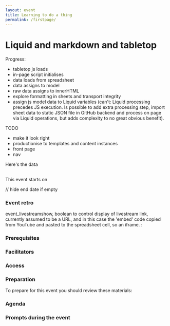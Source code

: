 ```yaml
---
layout: event
title: Learning to do a thing
permalink: /firstpage/
---
```


# Liquid and markdown and tabletop

Progress:

- tabletop js loads
- in-page script initialises
- data loads from spreadsheet
- data assigns to model
- raw data assigns to innerHTML
- explore formatting in sheets and transport integrity 
- assign js model data to Liquid variables (can't: Liquid processing precedes JS execution. Is possible to add extra processing step, import sheet data to static JSON file in GitHub backend and process on page via Liquid operations, but adds complexity to no great obvious benefit).

TODO
- make it look right
- productionise to templates and content instances
- front page
- nav

<script type='text/javascript'>    
  var publicSpreadsheetUrl = 'https://docs.google.com/spreadsheets/d/1cXHJ8DsS7kndV2xfdR48RNx1s2ySxOOH92EQIIa6-Wc/edit?usp=sharing';

  function init() {
    Tabletop.init( { key: publicSpreadsheetUrl,
                     callback: showInfo,
                     simpleSheet: true } )
  }

  function showInfo(data, tabletop) {
    alert('Successfully processed!')
    console.log(data);
  }

  function showInfo(data, tabletop)  {
    data.forEach(function(data) {
      // dates transferred as text: need as dates to be evaluated in front-page listing for ordering events
      event_access.innerHTML = data.event_access;
      event_agenda.innerHTML = data.event_agenda;
      event_agendashow.innerHTML = data.event_agendashow;
      event_background.innerHTML = data.event_background;
      event_childcare.innerHTML = data.event_childcare;
      event_codeofconduct.innerHTML = data.event_codeofconduct;
      event_costs.innerHTML = data.event_costs
      event_enddate.innerHTML = data.event_enddate;
      event_facilitators.innerHTML = data.event_facilitators;
      event_language.innerHTML = data.event_language;
      event_liveresources.innerHTML = data.event_liveresources;
      event_livestream.innerHTML = data.event_livestream;
      event_livestreamshow.innerHTML = data.event_livestreamshow;
      event_location.innerHTML = data.event_location;
      event_organiser.innerHTML = data.event_organiser;
      event_outputs.innerHTML = data.event_outputs;
      event_preparation.innerHTML = data.event_preparation;
      event_prerequisites.innerHTML = data.event_prerequisites;
      event_presurvey.innerHTML = data.event_presurvey;
      event_presurveyshow.innerHTML = data.presurveyshow;
      event_postsurvey.innerHTML = data.event_postsurvey;
      event_postsurveyshow.innerHTML = data.event_postsurveyshow;
      event_series.innerHTML = data.event_series;
      event_startdate.innerHTML = data.event_startdate;
      event_structure.innerHTML = data.event_structure;
      event_summary.innerHTML = data.event_summary;
      event_timing.innerHTML = data.event_timing;
      event_title.innerHTML = data.event_title;
      if (data.event_washupshow = "TRUE") {
          event_washup.innerHTML = data.event_washup;
          } else {
          document.getElementById("retro").style.display = "none";
          }     
 });
    }

  window.addEventListener('DOMContentLoaded', init)
</script>
<p>Here's the data</p>
<h2 id="event_title"></h2>
<p><strong id="event_summary"></strong></p>
<p>This event starts on <span id="event_startdate"></span></p>
// hide end date if empty
<p id="event_enddate"></p>
<div id="event_background"></div>
<div id="retro">
<h3>Event retro</h3>
<p id="event_washup"></p>
</div>
<p id="event_timing"></p>
<p id="event_location"></p>
<p>event_livestreamshow, boolean to control display of livestream link, currently assumed to be a URL, and in this case the 'embed' code copied from YouTube and pasted to the spreadsheet cell, so an iframe. <span id="event_livestreamshow"></span>: <br/>
<span id="event_livestream"></span></p>
<h3>Prerequisites</h3>
<p id="event_prerequisites"></p>
<h3>Facilitators</h3>
<p id="event_facilitators"></p>
<h3>Access</h3>
<p id="event_access"></p>
<p id="event_language"></p>
<h3>Preparation</h3>
<p>To prepare for this event you should review these materials:</p>
<p id="event_preparation"></p>
<h3>Agenda</h3>
<p id="event_agendashow"></p>
<p id="event_agenda"></p>
<h3>Prompts during the event</h3>
<p id="event_liveresources"></p>

